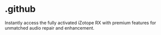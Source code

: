 # .github
Instantly access the fully activated iZotope RX with premium features for unmatched audio repair and enhancement.
